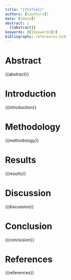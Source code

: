 ```yaml
---
title: "{{title}}"
authors: {{authors}}
date: {{date}}
abstract: |
  {{abstract}}
keywords: [{{keywords}}]
bibliography: references.bib
---
```


# Abstract

{{abstract}}

# Introduction

{{introduction}}

# Methodology

{{methodology}}

# Results

{{results}}

# Discussion

{{discussion}}

# Conclusion

{{conclusion}}

# References

{{references}}